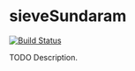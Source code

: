 # sieveSundaram

[![Build Status](https://travis-ci.org/githubuser/sieveSundaram.png)](https://travis-ci.org/githubuser/sieveSundaram)

TODO Description.
